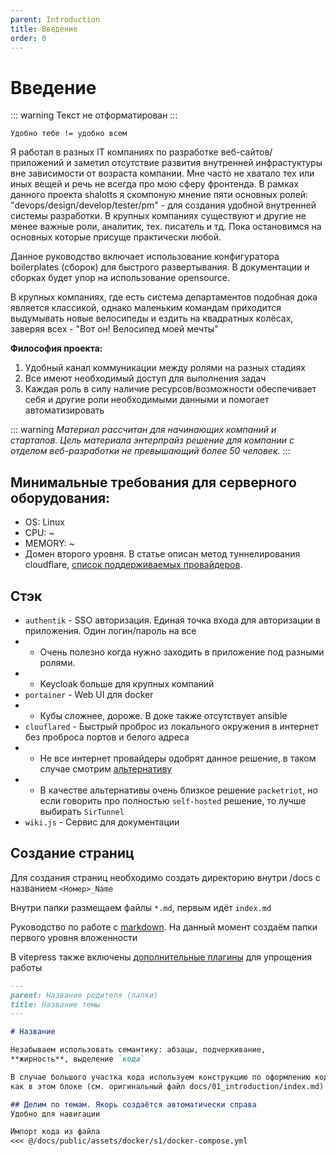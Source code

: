 ```yaml
---
parent: Introduction
title: Введение
order: 0
---
```


# Введение

::: warning
Текст не отформатирован
:::

`Удобно тебе != удобно всем`

Я работал в разных IT компаниях по разработке веб-сайтов/приложений и заметил отсутствие развития
внутренней инфрастуктуры вне зависимости от возраста компании. Мне часто не хватало тех или иных
вещей и речь не всегда про мою сферу фронтенда. В рамках данного проекта shalotts я скомпоную
мнение пяти основных ролей: "devops/design/develop/tester/pm" - для создания удобной внутренней
системы разработки. В крупных
компаниях существуют и другие не менее важные роли, аналитик,
тех.
писатель и тд. Пока остановимся на основных которые присуще практически любой.

Данное руководство включает использование конфигуратора boilerplates (сборок) для быстрого
развертывания. В документации и сборках будет упор на использование opensource.

В крупных компаниях, где есть система департаментов подобная дока является классикой, однако
маленьким командам приходится выдумывать новые велосипеды и ездить на квадратных колёсах,
заверяя всех - "Вот он! Велосипед моей мечты"

**Философия проекта:**

1) Удобный канал коммуникации между ролями на разных стадиях
2) Все имеют необходимый доступ для выполнения задач
3) Каждая роль в силу наличие ресурсов/возможности обеспечивает себя и другие роли необходимыми
   данными и помогает автоматизировать

::: warning
*Материал рассчитан для начинающих компаний и стартапов. Цель материала энтерпрайз решение для
компании с отделом веб-разработки не превышающий более 50 человек.*
:::

## Минимальные требования для серверного оборудования:

- OS: Linux
- CPU: ~
- MEMORY: ~
- Домен второго уровня. В статье описан метод туннелирования cloudflare, [список поддерживаемых
  провайдеров](https://developers.cloudflare.com/dns/troubleshooting/faq/#why-do-i-have-to-remove-my-ds-record-when-signing-up-for-cloudflare).

## Стэк

- `authentik` - SSO авторизация. Единая точка входа для авторизации в приложения. Один
логин/пароль на все
- - Очень полезно когда нужно заходить в приложение под разными ролями.
- - Keycloak больше для крупных компаний
- `portainer` - Web UI для docker
- - Кубы сложнее, дороже. В доке также отсутствует ansible
- `clouflared` - Быстрый проброс из локального окружения в интернет без проброса портов и белого
  адреса
- - Не все интернет провайдеры одобрят данное решение, в таком случае смотрим [альтернативу](https://github.com/anderspitman/awesome-tunneling)
- - В качестве альтернативы очень близкое решение `packetriot`, но если говорить про полностью
    `self-hosted` решение, то лучше выбирать `SirTunnel`
- `wiki.js` - Сервис для документации
## Создание страниц

Для создания страниц необходимо создать директорию внутри /docs с названием `<Номер>_Name`

Внутри папки размещаем файлы `*.md`, первым идёт `index.md`

Руководство по работе с [markdown](https://gist.github.com/Jekins/2bf2d0638163f1294637).
На данный момент создаём папки первого уровня вложенности

В vitepress также включены [дополнительные плагины](https://vitepress.dev/guide/markdown) для
упрощения работы

```markdown
---
parent: Название родителя (папки)
title: Название темы
---

# Название

Незабываем использовать семантику: абзацы, подчеркивание,
**жирность**, выделение `кода`

В случае большого участка кода используем конструкцию по оформлению кода
как в этом блоке (см. оригинальный файл docs/01_introduction/index.md)

## Делим по темам. Якорь создаётся автоматически справа
Удобно для навигации

Импорт кода из файла
<<< @/docs/public/assets/docker/s1/docker-compose.yml
```
